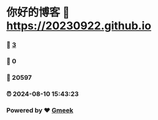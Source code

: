 # 你好的博客 :link: https://20230922.github.io 
### :page_facing_up: [3](https://20230922.github.io/tag.html) 
### :speech_balloon: 0 
### :hibiscus: 20597 
### :alarm_clock: 2024-08-10 15:43:23 
### Powered by :heart: [Gmeek](https://github.com/Meekdai/Gmeek)
